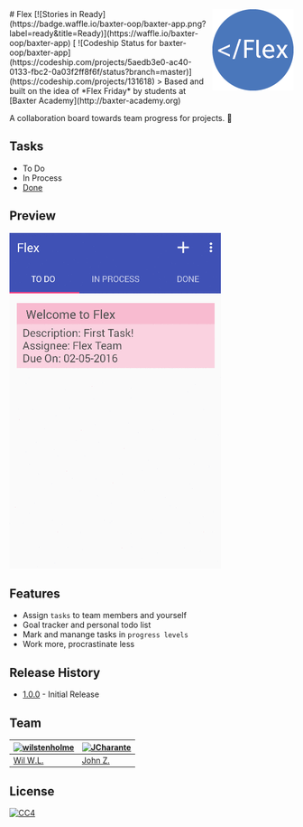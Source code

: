 <img src="/media/icon.png" align="right" />
# Flex [![Stories in Ready](https://badge.waffle.io/baxter-oop/baxter-app.png?label=ready&title=Ready)](https://waffle.io/baxter-oop/baxter-app) [ ![Codeship Status for baxter-oop/baxter-app](https://codeship.com/projects/5aedb3e0-ac40-0133-fbc2-0a03f2ff8f6f/status?branch=master)](https://codeship.com/projects/131618)
> Based and built on the idea of *Flex Friday* by students at [Baxter Academy](http://baxter-academy.org) 

A collaboration board towards team progress for projects. :page_facing_up:  

## Tasks 
- To Do
- In Process
- [Done](https://github.com/baxter-oop/baxter-app)

## Preview
![Flex Demo](media/demo.gif)

## Features 
- Assign `tasks` to team members and yourself  
- Goal tracker and personal todo list  
- Mark and manange tasks in `progress levels`  
- Work more, procrastinate less  

## Release History 
+ [1.0.0](https://github.com/baxter-oop/baxter-app/releases/tag/1.0.0) - Initial Release

## Team 
[![wilstenholme](https://en.gravatar.com/avatar/85d1cce85ee7ac279e9051a6b932708b?s=128)](https://github.com/wilstenholme) | [![JCharante](https://avatars1.githubusercontent.com/u/13973198?v=3&s=128)](https://github.com/JCharante)
---|---
[Wil W.L.](https://github.com/wilstenholme) | [John Z.](https://github.com/JCharante)

## License 
[![CC4](https://licensebuttons.net/l/by-nc-sa/4.0/88x31.png)](http://creativecommons.org/licenses/by-nc-sa/4.0/) 